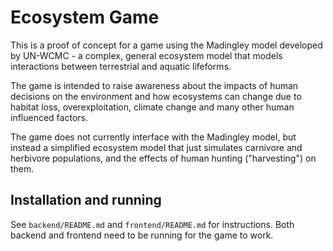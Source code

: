 # Ecosystem Game

This is a proof of concept for a game using the Madingley model developed by UN-WCMC - a
complex, general ecosystem model that models interactions between terrestrial and aquatic
lifeforms.

The game is intended to raise awareness about the impacts of human decisions on
the environment and how ecosystems can change due to habitat loss, overexploitation,
climate change and many other human influenced factors.

The game does not currently interface with the Madingley model, but instead a simplified
ecosystem model that just simulates carnivore and herbivore populations, and the effects
of human hunting ("harvesting") on them.

## Installation and running

See `backend/README.md` and `frontend/README.md` for instructions. Both backend and frontend need
to be running for the game to work.